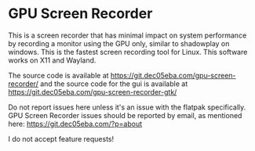 # GPU Screen Recorder
This is a screen recorder that has minimal impact on system performance by recording a monitor using the GPU only, similar to shadowplay on windows. This is the fastest screen recording tool for Linux. This software works on X11 and Wayland.

The source code is available at https://git.dec05eba.com/gpu-screen-recorder/ and the source code for the gui is available at https://git.dec05eba.com/gpu-screen-recorder-gtk/

Do not report issues here unless it's an issue with the flatpak specifically. GPU Screen Recorder issues should be reported by email, as mentioned here: https://git.dec05eba.com/?p=about

I do not accept feature requests!
